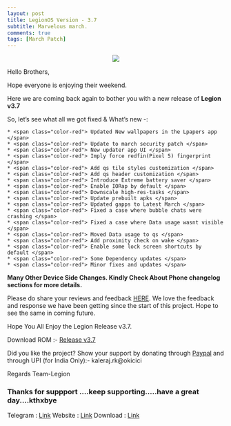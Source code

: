 ```yaml
---
layout: post
title: LegionOS Version - 3.7
subtitle: Marvelous march.
comments: true
tags: [March Patch]
---
```


<p align="center">
<img  src="https://i.imgur.com/6qCMrc2.png">
</p>

Hello Brothers,

Hope everyone is enjoying their weekend. 

Here we are coming back again to bother you with a new release of **Legion v3.7**

So, let’s see what all we got fixed & What’s new -:
```
* <span class="color-red"> Updated New wallpapers in the Lpapers app </span>
* <span class="color-red"> Update to march security patch </span>
* <span class="color-red"> New updater app UI </span>
* <span class="color-red"> Imply force redfin(Pixel 5) fingerprint </span>
* <span class="color-red"> Add qs tile styles customization </span>
* <span class="color-red"> Add qs header customization </span>
* <span class="color-red"> Introduce Extreme battery saver </span>
* <span class="color-red"> Enable IORap by default </span>
* <span class="color-red"> Downscale high-res-tasks </span>
* <span class="color-red"> Update prebuilt apks </span>
* <span class="color-red"> Updated gapps to Latest March </span>
* <span class="color-red"> Fixed a case where bubble chats were crashing </span>
* <span class="color-red"> Fixed a case where Data usage wasnt visible </span>
* <span class="color-red"> Moved Data usage to qs </span>
* <span class="color-red"> Add proximity check on wake </span>
* <span class="color-red"> Enable some lock screen shortcuts by default </span>
* <span class="color-red"> Some Dependency updates </span>
* <span class="color-red"> Minor fixes and updates </span>
```
**Many Other Device Side Changes. Kindly Check About Phone changelog sections for more details.**


Please do share your reviews and feedback [HERE](https://sourceforge.net/projects/legionrom/reviews). We love the feedback and response we have been getting since the start of this project. Hope to see the same in coming future.

Hope You All Enjoy the Legion Release v3.7.

Download ROM :- [Release v3.7](https://sourceforge.net/projects/legionrom/files) 

Did you like the project? Show your support by donating through [Paypal](https://paypal.me/rajkale99) and  through UPI (for India Only):- kaleraj.rk@okicici

Regards
Team-Legion


### Thanks for suppport ....keep supporting.....have a great day....kthxbye

Telegram  : [Link](https://t.me/legionos)
Website    : [Link](https://legionos.org/)
Download : [Link](https://legionos.org/download.html)
